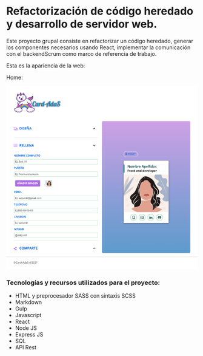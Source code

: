 # Refactorización de código heredado y desarrollo de servidor web.

Este proyecto grupal consiste en refactorizar un código heredado, generar los componentes necesarios usando React, implementar la comunicación con el backendScrum como marco de referencia de trabajo.

Esta es la apariencia de la web:

Home:

![screenshot](./web/src/images/screenshot.png)

### Tecnologías y recursos utilizados para el proyecto:

- HTML y preprocesador SASS con sintaxis SCSS
- Markdown
- Gulp
- Javascript
- React
- Node JS
- Express JS
- SQL
- API Rest
